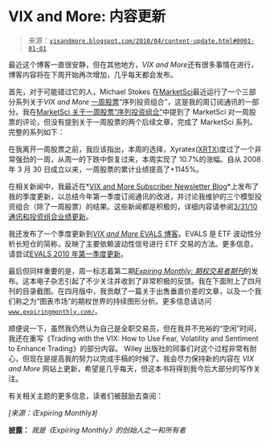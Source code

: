 <!--yml

分类：未分类

日期：2024-05-18 17:11:27

-->

# VIX and More: 内容更新

> 来源：[`vixandmore.blogspot.com/2010/04/content-update.html#0001-01-01`](http://vixandmore.blogspot.com/2010/04/content-update.html#0001-01-01)

最近这个博客一直很安静，但在其他地方，*VIX and More*还有很多事情在进行，博客内容将在下周开始再次增加，几乎每天都会发布。

首先，对于可能错过它的人，Michael Stokes 在[MarketSci](http://marketsci.wordpress.com/)最近运行了一个三部分系列关于*VIX and More* [一周股票](http://vixandmore.blogspot.com/search/label/stock%20of%20the%20week)“序列投资组合”，这是我的周订阅通讯的一部分。我在[MarketSci 关于一周股票“序列投资组合”](http://vixandmore.blogspot.com/2010/04/marketsci-on-stock-of-week-sequential.html)中提到了 MarketSci 对一周股票的评论，但没有提到关于一周股票的两个后续文章，完成了 MarketSci 系列。完整的系列如下：

在我离开一周股票之前，我应该指出，本周的选择，Xyratex([XRTX](http://vixandmore.blogspot.com/search/label/XRTX))度过了一个非常强劲的一周，从周一的下跌中恢复过来，本周实现了 10.7%的涨幅。自从 2008 年 3 月 30 日成立以来，一周股票的累计业绩提高了+1145%。

在相关新闻中，我最近在*[VIX and More Subscriber Newsletter Blog](http://vixandmoresubscriber.blogspot.com/)*上发布了我的季度更新，以总结今年第一季度订阅通讯的改进，并讨论我维护的三个模型投资组合（除了一周股票）的结果。这些新闻都是积极的，详细内容请参阅[3/31/10 通讯和投资组合业绩更新](http://vixandmoresubscriber.blogspot.com/2010/04/newsletter-and-portfolio-performance.html)。

我还发布了一个季度更新到[*VIX and More* EVALS 博客](http://vixandmoreevals.blogspot.com/)。EVALS 是 ETF 波动性分析长短仓的简称，反映了主要依赖波动性信号进行 ETF 交易的方法。更多信息，请尝试[EVALS 2010 年第一季度更新](http://vixandmoreevals.blogspot.com/2010/04/evals-q1-2010-update.html)。

最后但同样重要的是，周一标志着第二期[*Expiring Monthly: 期权交易者期刊*](http://www.expiringmonthly.com/)的发布。这本电子杂志引起了不少关注并收到了非常积极的反馈。我在下面附上了四月刊的目录截图。在四月版中，我贡献了一篇关于出售垂直价差的文章，以及一个我们称之为“图表市场”的期权世界的持续图形分析。更多信息请访问[`www.expiringmonthly.com/`](http://www.expiringmonthly.com/)。

顺便说一下，虽然我仍然认为自己是全职交易员，但在我并不充裕的“空闲”时间，我还在重写《Trading with the VIX: How to Use Fear, Volatility and Sentiment to Enhance Trading》的部分内容。 Wiley 出版社的同事们对这个过程非常有耐心，但现在是提高我的努力以完成手稿的时候了。我会尽力保持新的内容在 *VIX and More* 网站上更新，希望是几乎每天，但这本书将得到我今后大部分的写作关注。

有关相关主题的更多信息，读者们被鼓励去查阅：

*[来源：《Expiring Monthly》]*

**披露：** *我是《Expiring Monthly》的创始人之一和所有者*
